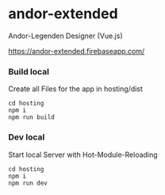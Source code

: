 # andor-extended
Andor-Legenden Designer (Vue.js)

https://andor-extended.firebaseapp.com/


### Build local
Create all Files for the app in hosting/dist
```console 
cd hosting 
npm i 
npm run build
```

### Dev local
Start local Server with Hot-Module-Reloading
```console 
cd hosting 
npm i 
npm run dev
